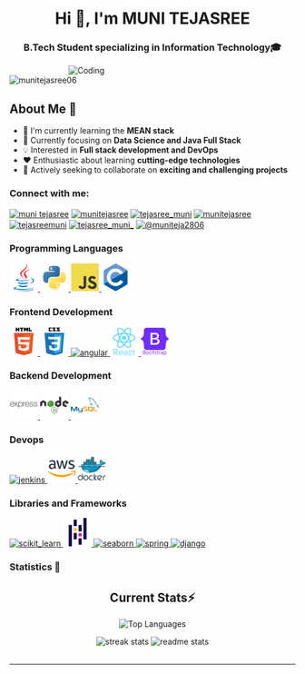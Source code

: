 <h1 align="center">Hi 👋, I'm <strong>MUNI TEJASREE</strong></h1>
<h3 align="center">B.Tech Student specializing in Information Technology🎓</h3>
<img align="right" alt="Coding" width="400" src="https://user-images.githubusercontent.com/59734313/157189039-c09b3e38-9f42-42c0-ab54-14f1574190a7.gif">
<p align="left"> <img src="https://komarev.com/ghpvc/?username=munitejasree06&label=Profile%20views&color=0e75b6&style=flat" alt="munitejasree06" /> </p>

## About Me 🌟
- 🔭 I'm currently learning the **MEAN stack** 
- 🌱 Currently focusing on **Data Science and Java Full Stack**
- 💡 Interested in **Full stack development and DevOps**
- ❤️ Enthusiastic about learning **cutting-edge technologies**
- 🤝 Actively seeking to collaborate on **exciting and challenging projects**

<h3 align="left">Connect with me:</h3>
<p align="left">
<a href="https://linkedin.com/in/munitejasree" target="blank"><img align="center" src="https://img.shields.io/badge/LinkedIn-0A66C2?style=for-the-badge&logo=linkedin&logoColor=white" alt="muni tejasree" height="30" width="100" /></a>
<a href="https://kaggle.com/munitejasree" target="blank"><img align="center" src="https://img.shields.io/badge/Kaggle-20BEFF?style=for-the-badge&logo=kaggle&logoColor=white" alt="munitejasree" height="30" width="100" /></a>
<a href="https://instagram.com/tejasree_muni" target="blank"><img align="center" src="https://img.shields.io/badge/Instagram-E1306C?style=for-the-badge&logo=instagram&logoColor=white" alt="tejasree_muni" height="30" width="100" /></a>
<a href="https://www.codechef.com/users/munitejasree" target="blank"><img align="center" src="https://img.shields.io/badge/CodeChef-5B4638?style=for-the-badge&logo=codechef&logoColor=white" alt="munitejasree" height="30" width="100" /></a>
<a href="https://www.hackerrank.com/tejasreemuni" target="blank"><img align="center" src="https://img.shields.io/badge/HackerRank-1F222E?style=for-the-badge&logo=hackerrank&logoColor=white" alt="tejasreemuni" height="30" width="100" /></a>
<a href="https://www.leetcode.com/tejasree_muni_" target="blank"><img align="center" src="https://img.shields.io/badge/LeetCode-F9C34A?style=for-the-badge&logo=leetcode&logoColor=black" alt="tejasree_muni_" height="30" width="100" /></a>
<a href="https://www.hackerearth.com/@muniteja2806" target="blank"><img align="center" src="https://img.shields.io/badge/HackerEarth-2F4C6F?style=for-the-badge&logo=hackerearth&logoColor=white" alt="@muniteja2806" height="30" width="100" /></a>
</p>

<h3 align="left">Programming Languages</h3>
<p align="left"> 
    <a href="https://www.java.com" target="_blank" rel="noreferrer"> <img src="https://raw.githubusercontent.com/devicons/devicon/master/icons/java/java-original.svg" alt="java" width="50" height="50"/> </a> 
    <a href="https://www.python.org" target="_blank" rel="noreferrer"> <img src="https://raw.githubusercontent.com/devicons/devicon/master/icons/python/python-original.svg" alt="python" width="50" height="50"/> </a> 
  <a href="https://developer.mozilla.org/en-US/docs/Web/JavaScript" target="_blank" rel="noreferrer"> <img src="https://raw.githubusercontent.com/devicons/devicon/master/icons/javascript/javascript-original.svg" alt="javascript" width="50" height="50"/> </a> 
  <a href="https://www.cprogramming.com/" target="_blank" rel="noreferrer"> <img src="https://raw.githubusercontent.com/devicons/devicon/master/icons/c/c-original.svg" alt="c" width="50" height="50"/> </a> </p>
  
 <h3 align="left">Frontend Development</h3>
<p align="left">  
  <a href="https://www.w3.org/html/" target="_blank" rel="noreferrer"> <img src="https://raw.githubusercontent.com/devicons/devicon/master/icons/html5/html5-original-wordmark.svg" alt="html5" width="50" height="50"/> </a> 
  <a href="https://www.w3schools.com/css/" target="_blank" rel="noreferrer"> <img src="https://raw.githubusercontent.com/devicons/devicon/master/icons/css3/css3-original-wordmark.svg" alt="css3" width="50" height="50"/> </a> 
 <a href="https://angular.io" target="_blank" rel="noreferrer"> <img src="https://angular.io/assets/images/logos/angular/angular.svg" alt="angular" width="50" height="50"/> </a> 
 <a href="https://reactjs.org/" target="_blank" rel="noreferrer"> <img src="https://raw.githubusercontent.com/devicons/devicon/master/icons/react/react-original-wordmark.svg" alt="react" width="50" height="50"/> </a>
 <a href="https://getbootstrap.com" target="_blank" rel="noreferrer"> <img src="https://raw.githubusercontent.com/devicons/devicon/master/icons/bootstrap/bootstrap-plain-wordmark.svg" alt="bootstrap" width="50" height="50"/> </a>
</p>
<h3 align="left">Backend Development</h3>
<p align="left"> 

<a href="https://expressjs.com" target="_blank" rel="noreferrer"> <img src="https://raw.githubusercontent.com/devicons/devicon/master/icons/express/express-original-wordmark.svg" alt="express" width="50" height="50"/> </a>
 <a href="https://nodejs.org" target="_blank" rel="noreferrer"> <img src="https://raw.githubusercontent.com/devicons/devicon/master/icons/nodejs/nodejs-original-wordmark.svg" alt="nodejs" width="50" height="50"/> </a>
 <a href="https://www.mysql.com/" target="_blank" rel="noreferrer"> <img src="https://raw.githubusercontent.com/devicons/devicon/master/icons/mysql/mysql-original-wordmark.svg" alt="mysql" width="50" height="50"/> </a> </p>
<h3 align="left">Devops</h3>
<p align="left"> 
      <a href="https://www.jenkins.io" target="_blank" rel="noreferrer"> <img src="https://www.vectorlogo.zone/logos/jenkins/jenkins-icon.svg" alt="jenkins" width="50" height="50"/> </a> 
       <a href="https://aws.amazon.com" target="_blank" rel="noreferrer"> <img src="https://raw.githubusercontent.com/devicons/devicon/master/icons/amazonwebservices/amazonwebservices-original-wordmark.svg" alt="aws" width="50" height="50"/> </a> 
       <a href="https://www.docker.com/" target="_blank" rel="noreferrer"> <img src="https://raw.githubusercontent.com/devicons/devicon/master/icons/docker/docker-original-wordmark.svg" alt="docker" width="50" height="50"/> </a> </p>
 <h3 align="left">Libraries and Frameworks</h3>
<p align="left"> 
  <a href="https://scikit-learn.org/" target="_blank" rel="noreferrer"> <img src="https://upload.wikimedia.org/wikipedia/commons/0/05/Scikit_learn_logo_small.svg" alt="scikit_learn" width="50" height="50"/> </a>
  <a href="https://pandas.pydata.org/" target="_blank" rel="noreferrer"> <img src="https://raw.githubusercontent.com/devicons/devicon/2ae2a900d2f041da66e950e4d48052658d850630/icons/pandas/pandas-original.svg" alt="pandas" width="50" height="50"/> </a> 
  <a href="https://seaborn.pydata.org/" target="_blank" rel="noreferrer"> <img src="https://seaborn.pydata.org/_images/logo-mark-lightbg.svg" alt="seaborn" width="50" height="50"/> </a>
   <a href="https://spring.io/" target="_blank" rel="noreferrer"> <img src="https://www.vectorlogo.zone/logos/springio/springio-icon.svg" alt="spring" width="50" height="50"/> </a>
<a href="https://www.djangoproject.com/" target="_blank" rel="noreferrer"> <img src="https://cdn.worldvectorlogo.com/logos/django.svg" alt="django" width="50" height="50"/> </a> 
</p>

### Statistics 🌟

  <h2 align="center">Current Stats⚡</h2>
<p align="center"> 
  <img height="155em" src="https://github-readme-stats.vercel.app/api/top-langs/?username=Munitejasree06&show_icons=true&locale=en&layout=compact&theme=react" alt="Top Languages" />
</p>
<div align=center>
      
  <img width=390 src="https://streak-stats.demolab.com/?user=Munitejasree06&count_private=true&theme=react&border_radius=10" alt="streak stats"/>

  <img width=390 src="https://github-readme-stats.vercel.app/api?username=Munitejasree06&show_icons=true&theme=react&rank_icon=github&border_radius=10" alt="readme stats" />
</div>

  <br/>
<!--[![GitHub followers](https://img.shields.io/github/followers/Munitejasree06.svg?style=social&label=Follow&maxAge=2592000)](https://github.com/Munitejasree06?tab=followers)-->


<hr/>
